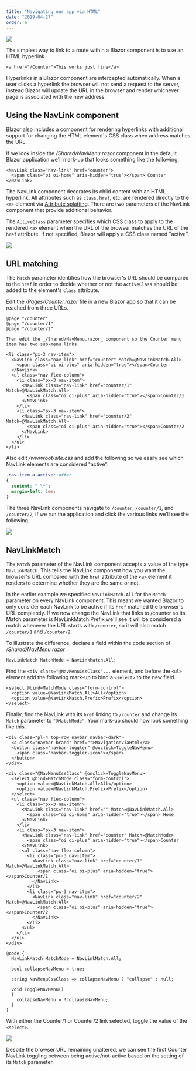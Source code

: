 ```yaml
---
title: "Navigating our app via HTML"
date: "2019-04-27"
order: 6
---
```


[![](images/SourceLink.png)](https://github.com/mrpmorris/blazor-university/tree/master/src/Routing/NavigatingViaHtml)

The simplest way to link to a route within a Blazor component is to use an HTML hyperlink.

```razor
<a href="/Counter">This works just fine</a>
```

Hyperlinks in a Blazor component are intercepted automatically.
When a user clicks a hyperlink the browser will not send a request to the server,
instead Blazor will update the URL in the browser and render whichever page is associated with the new address.

## Using the NavLink component

Blazor also includes a component for rendering hyperlinks with additional support for changing the HTML element's CSS
class when address matches the URL.

If we look inside the _/Shared/NavMenu.razor_ component in the default Blazor application we'll mark-up that looks
something like the following:

```razor
<NavLink class="nav-link" href="counter">
  <span class="oi oi-home" aria-hidden="true"></span> Counter
</NavLink>
```

The NavLink component decorates its child content with an HTML hyperlink.
All attributes such as `class`, `href`, etc. are rendered directly to the `<a>` element via [Attribute splatting](/components/code-generated-html-attributes/).
There are two parameters of the NavLink component that provide additional behavior.

The `ActiveClass` parameter specifies which CSS class to apply to the rendered `<a>` element when the URL of the browser
matches the URL of the `href` attribute.
If not specified, Blazor will apply a CSS class named "active".

![](images/NavLinkActiveToggle.gif)

## URL matching

The `Match` parameter identifies how the browser's URL should be compared to the `href` in order to decide whether or
not the `ActiveClass` should be added to the element's `class` attribute.

Edit the _/Pages/Counter.razor_ file in a new Blazor app so that it can be reached from three URLs.

```razor
@page "/counter"
@page "/counter/1"
@page "/counter/2"

Then edit the _/Shared/NavMenu.razor_ component so the Counter menu item has two sub-menu links.

<li class="px-3 nav-item">
  <NavLink class="nav-link" href="counter" Match=@NavLinkMatch.All>
    <span class="oi oi-plus" aria-hidden="true"></span>Counter
  </NavLink>
  <ul class="nav flex-column">
    <li class="px-3 nav-item">
      <NavLink class="nav-link" href="counter/1" Match=@NavLinkMatch.All>
        <span class="oi oi-plus" aria-hidden="true"></span>Counter/1
      </NavLink>
    </li>
    <li class="px-3 nav-item">
      <NavLink class="nav-link" href="counter/2" Match=@NavLinkMatch.All>
        <span class="oi oi-plus" aria-hidden="true"></span>Counter/2
      </NavLink>
    </li>
  </ul>
</li>
```

Also edit _/wwwroot/site.css_ and add the following so we easily see which NavLink elements are considered "active".

```css
.nav-item a.active::after
{
  content: " \*";
  margin-left: 1em;
}
```

The three NavLink components navigate to `/counter`, `/counter/1`, and `/counter/2`,
if we run the application and click the various links we'll see the following.

![](images/NavLinkMatchAll.gif)

## NavLinkMatch

The `Match` parameter of the NavLink component accepts a value of the type `NavLinkMatch`.
This tells the NavLink component how you want the browser's URL compared with the `href` attribute of the `<a>` element
it renders to determine whether they are the same or not.

In the earlier example we specified `NavLinkMatch.All` for the `Match` parameter on every NavLink component.
This meant we wanted Blazor to only consider each NavLink to be active if its `href` matched the browser's URL completely.
If we now change the NavLink that links to /counter so its Match parameter is NavLinkMatch.Prefix we'll see it will be
considered a match whenever the URL starts with `/counter`, so it will also match `/counter/1` and `/counter/2`.

To illustrate the difference, declare a field within the code section of _/Shared/NavMenu.razor_

```razor
NavLinkMatch MatchMode = NavLinkMatch.All; 
```

Find the `<div class="@NavMenuCssClass"...` element, and before the `<ul>` element add the following mark-up to bind a
`<select>` to the new field.

```razor
<select @bind=MatchMode class="form-control">
  <option value=@NavLinkMatch.All>All</option>
  <option value=@NavLinkMatch.Prefix>Prefix</option>
</select>
```

Finally, find the NavLink with its `href` linking to `/counter` and change its `Match` parameter to `"@MatchMode"`.
Your mark-up should now look something like this.

```razor
<div class="pl-4 top-row navbar navbar-dark">
  <a class="navbar-brand" href="">NavigationViaHtml</a>
  <button class="navbar-toggler" @onclick=ToggleNavMenu>
    <span class="navbar-toggler-icon"></span>
  </button>
</div>

<div class="@NavMenuCssClass" @onclick=ToggleNavMenu>
  <select @bind=MatchMode class="form-control">
    <option value=@NavLinkMatch.All>All</option>
    <option value=@NavLinkMatch.Prefix>Prefix</option>
  </select>
  <ul class="nav flex-column">
    <li class="px-3 nav-item">
      <NavLink class="nav-link" href="" Match=@NavLinkMatch.All>
        <span class="oi oi-home" aria-hidden="true"></span> Home
      </NavLink>
    </li>
    <li class="px-3 nav-item">
      <NavLink class="nav-link" href="counter" Match=@MatchMode>
        <span class="oi oi-plus" aria-hidden="true"></span>Counter
      </NavLink>
      <ul class="nav flex-column">
        <li class="px-3 nav-item">
          <NavLink class="nav-link" href="counter/1" Match=@NavLinkMatch.All>
            <span class="oi oi-plus" aria-hidden="true"></span>Counter/1
          </NavLink>
        </li>
        <li class="px-3 nav-item">
          <NavLink class="nav-link" href="counter/2" Match=@NavLinkMatch.All>
            <span class="oi oi-plus" aria-hidden="true"></span>Counter/2
          </NavLink>
        </li>
      </ul>
    </li>
  </ul>
</div>

@code {
  NavLinkMatch MatchMode = NavLinkMatch.All;

  bool collapseNavMenu = true;

  string NavMenuCssClass => collapseNavMenu ? "collapse" : null;

  void ToggleNavMenu()
  {
    collapseNavMenu = !collapseNavMenu;
  }
}
```

With either the Counter/1 or Counter/2 link selected, toggle the value of the `<select>`.

![](images/NavLinkMatchToggle.gif)

Despite the browser URL remaining unaltered, we can see the first Counter NavLink toggling between being
active/not-active based on the setting of its `Match` parameter.
